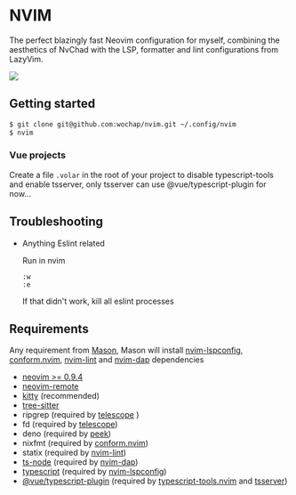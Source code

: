 # NVIM

The perfect blazingly fast Neovim configuration for myself, combining the aesthetics of NvChad with the LSP, formatter and lint configurations from LazyVim.

![](https://i.imgur.com/MrlK5Xg.jpg)

## Getting started

```sh
$ git clone git@github.com:wochap/nvim.git ~/.config/nvim
$ nvim
```

### Vue projects

Create a file `.volar` in the root of your project to disable typescript-tools and enable tsserver, only tsserver can use @vue/typescript-plugin for now...

## Troubleshooting

- Anything Eslint related

  Run in nvim

  ```
  :w
  :e
  ```

  If that didn't work, kill all eslint processes

## Requirements

Any requirement from [Mason](https://github.com/williamboman/mason.nvim#requirements), Mason will install [nvim-lspconfig](https://github.com/neovim/nvim-lspconfig), [conform.nvim](https://github.com/stevearc/conform.nvim), [nvim-lint](https://github.com/mfussenegger/nvim-lint) and [nvim-dap](https://github.com/mfussenegger/nvim-dap) dependencies

- [neovim >= 0.9.4](https://github.com/neovim/neovim)
- [neovim-remote](https://github.com/mhinz/neovim-remote)
- [kitty](https://sw.kovidgoyal.net/kitty) (recommended)
- [tree-sitter](https://github.com/tree-sitter/tree-sitter)
- ripgrep (required by [telescope](https://github.com/nvim-telescope/telescope.nvim)
  )
- fd (required by [telescope](https://github.com/nvim-telescope/telescope.nvim))
- deno (required by [peek](https://github.com/toppair/peek.nvim))
- nixfmt (required by [conform.nvim](https://github.com/stevearc/conform.nvim))
- statix (required by [nvim-lint](https://github.com/mfussenegger/nvim-lint))
- [ts-node](https://www.npmjs.com/package/ts-node) (required by [nvim-dap](https://github.com/mfussenegger/nvim-dap))
- [typescript](https://www.npmjs.com/package/typescript) (required by [nvim-lspconfig](https://github.com/neovim/nvim-lspconfig))
- [@vue/typescript-plugin](https://www.npmjs.com/package/@vue/typescript-plugin) (required by [typescript-tools.nvim](https://www.npmjs.com/package/@vue/typescript-plugin) and [tsserver](https://github.com/typescript-language-server/typescript-language-server))
